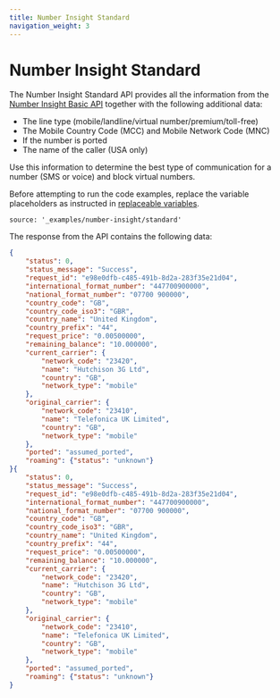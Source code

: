 ```yaml
---
title: Number Insight Standard
navigation_weight: 3
---
```


# Number Insight Standard

The Number Insight Standard API provides all the information from the [Number Insight Basic API](number-insight-basic) together with the following additional data:

* The line type (mobile/landline/virtual number/premium/toll-free)
* The Mobile Country Code (MCC) and Mobile Network Code (MNC)
* If the number is ported
* The name of the caller (USA only)

Use this information to determine the best type of communication for a number (SMS or voice) and block virtual numbers.

Before attempting to run the code examples, replace the variable placeholders as instructed in [replaceable variables](before-you-begin#replaceable-variables).

```building_blocks
source: '_examples/number-insight/standard'
```

The response from the API contains the following data:

```json
{
    "status": 0,
    "status_message": "Success",
    "request_id": "e98e0dfb-c485-491b-8d2a-283f35e21d04",
    "international_format_number": "447700900000",
    "national_format_number": "07700 900000",
    "country_code": "GB",
    "country_code_iso3": "GBR",
    "country_name": "United Kingdom",
    "country_prefix": "44",
    "request_price": "0.00500000",
    "remaining_balance": "10.000000",
    "current_carrier": {
        "network_code": "23420",
        "name": "Hutchison 3G Ltd",
        "country": "GB",
        "network_type": "mobile"
    },
    "original_carrier": {
        "network_code": "23410",
        "name": "Telefonica UK Limited",
        "country": "GB",
        "network_type": "mobile"
    },
    "ported": "assumed_ported",
    "roaming": {"status": "unknown"}
}{
    "status": 0,
    "status_message": "Success",
    "request_id": "e98e0dfb-c485-491b-8d2a-283f35e21d04",
    "international_format_number": "447700900000",
    "national_format_number": "07700 900000",
    "country_code": "GB",
    "country_code_iso3": "GBR",
    "country_name": "United Kingdom",
    "country_prefix": "44",
    "request_price": "0.00500000",
    "remaining_balance": "10.000000",
    "current_carrier": {
        "network_code": "23420",
        "name": "Hutchison 3G Ltd",
        "country": "GB",
        "network_type": "mobile"
    },
    "original_carrier": {
        "network_code": "23410",
        "name": "Telefonica UK Limited",
        "country": "GB",
        "network_type": "mobile"
    },
    "ported": "assumed_ported",
    "roaming": {"status": "unknown"}
}
```
